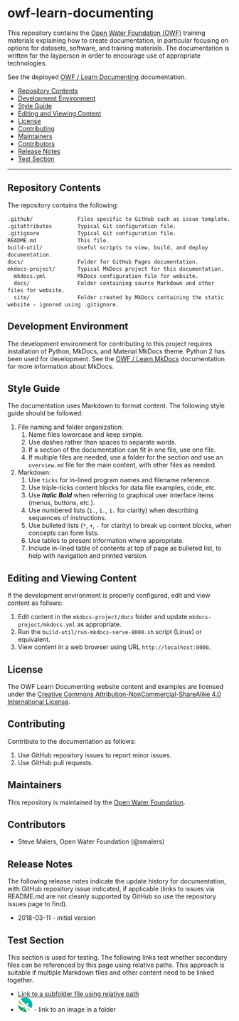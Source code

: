 # owf-learn-documenting #

This repository contains the [Open Water Foundation (OWF)](http://openwaterfoundation.org/) training materials
explaining how to create documentation,
in particular focusing on options for datasets, software, and training materials.
The documentation is written for the layperson in order to encourage use of appropriate technologies.

See the deployed [OWF / Learn Documenting](http://learn.openwaterfoundation.org/owf-learn-documenting/) documentation.

* [Repository Contents](#repository-contents)
* [Development Environment](#development-environment)
* [Style Guide](#style-guide)
* [Editing and Viewing Content](#editing-and-viewing-content)
* [License](#license)
* [Contributing](#contributing)
* [Maintainers](#maintainers)
* [Contributors](#contributors)
* [Release Notes](#release-notes)
* [Test Section](#test-section)

----

## Repository Contents ##

The repository contains the following:

```text
.github/              Files specific to GitHub such as issue template.
.gitattributes        Typical Git configuration file.
.gitignore            Typical Git configuration file.
README.md             This file.
build-util/           Useful scripts to view, build, and deploy documentation.
docs/                 Folder for GitHub Pages documentation.
mkdocs-project/       Typical MkDocs project for this documentation.
  mkdocs.yml          MkDocs configuration file for website.
  docs/               Folder containing source Markdown and other files for website.
  site/               Folder created by MkDocs containing the static website - ignored using .gitignore.

```

## Development Environment ##

The development environment for contributing to this project requires installation of Python, MkDocs, and Material MkDocs theme.
Python 2 has been used for development.  See the [OWF / Learn MkDocs](http://learn.openwaterfoundation.org/owf-learn-mkdocs/)
documentation for more information about MkDocs.

## Style Guide ##

The documentation uses Markdown to format content.  The following style guide should be followed:

1. File naming and folder organization:
	1. Name files lowercase and keep simple.
	2. Use dashes rather than spaces to separate words.
	3. If a section of the documentation can fit in one file, use one file.
	4. If multiple files are needed, use a folder for the section and use an `overview.md` file for the main content,
	with other files as needed.
2. Markdown:
	1. Use `ticks` for in-lined program names and filename reference.
	2. Use triple-ticks content blocks for data file examples, code, etc.
	3. Use ***Italic Bold*** when referring to graphical user interface items (menus, buttons, etc.).
	4. Use numbered lists (`1.`, `1.`, `1.` for clarity) when describing sequences of instructions.
	5. Use bulleted lists (`*`, `+`, `-` for clarity) to break up content blocks, when concepts can form lists. 
	6. Use tables to present information where appropriate.
	7. Include in-lined table of contents at top of page as bulleted list,
	to help with navigation and printed version.

## Editing and Viewing Content ##

If the development environment is properly configured, edit and view content as follows:

1. Edit content in the `mkdocs-project/docs` folder and update `mkdocs-project/mkdocs.yml` as appropriate.
2. Run the `build-util/run-mkdocs-serve-8000.sh` script (Linux) or equivalent.
3. View content in a web browser using URL `http://localhost:8000`.

## License ##

The OWF Learn Documenting website content and examples are licensed under the
[Creative Commons Attribution-NonCommercial-ShareAlike 4.0 International License](https://creativecommons.org/licenses/by-nc-sa/4.0).

## Contributing ##

Contribute to the documentation as follows:

1. Use GitHub repository issues to report minor issues.
2. Use GitHub pull requests.

## Maintainers ##

This repository is maintained by the [Open Water Foundation](http://openwaterfoundation.org/).

## Contributors ##

* Steve Malers, Open Water Foundation (@smalers)

## Release Notes ##

The following release notes indicate the update history for documentation, with GitHub repository issue indicated,
if applicable (links to issues via README.md are not cleanly supported by GitHub so use the repository issues page to find).

* 2018-03-11 - initial version

## Test Section ##

This section is used for testing.
The following links test whether secondary files can be referenced by this page using relative paths.
This approach is suitable if multiple Markdown files and other content need to be linked together.

* [Link to a subfolder file using relative path](README-docs/README2.md)
* ![Link to a subfolder image file using relative path](README-docs/OWF-Logo-Favicon-32x32.png) - link to an image in a folder

